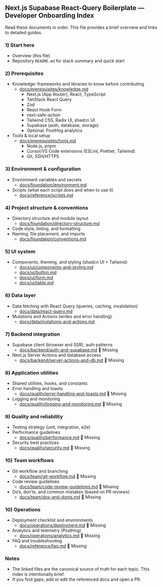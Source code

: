 ## Next.js Supabase React-Query Boilerplate — Developer Onboarding Index

Read these documents in order. This file provides a brief overview and links to detailed guides.

### 1) Start here

- Overview (this file)
- Repository `README.md` for stack summary and quick start

### 2) Prerequisites

- Knowledge: frameworks and libraries to know before contributing
  - [docs/prerequisites/knowledge.md](./prerequisites/knowledge.md)
    - Next.js (App Router), React, TypeScript
    - TanStack React Query
    - Zod
    - React Hook Form
    - next-safe-action
    - Tailwind CSS, Radix UI, shadcn UI
    - Supabase (auth, database, storage)
    - Optional: PostHog analytics
- Tools & local setup
  - [docs/prerequisites/tools.md](./prerequisites/tools.md)
    - Node.js, pnpm
    - Cursor/VS Code extensions (ESLint, Prettier, Tailwind)
    - Git, SSH/HTTPS

### 3) Environment & configuration

- Environment variables and secrets
  - [docs/foundation/environment.md](./foundation/environment.md)
- Scripts (what each script does and when to use it)
  - [docs/reference/scripts.md](./reference/scripts.md)

### 4) Project structure & conventions

- Directory structure and module layout
  - [docs/foundation/directory-structure.md](./foundation/directory-structure.md)
- Code style, linting, and formatting
- Naming, file placement, and imports
  - [docs/foundation/conventions.md](./foundation/conventions.md)

### 5) UI system

- Components, theming, and styling (shadcn UI + Tailwind)
  - [docs/ui/components-and-styling.md](./ui/components-and-styling.md)
  - [docs/ui/button.md](./ui/button.md)
  - [docs/ui/form.md](./ui/form.md)
  - [docs/ui/table.md](./ui/table.md)

### 6) Data layer

- Data fetching with React Query (queries, caching, invalidation)
  - [docs/data/react-query.md](./data/react-query.md)
- Mutations and Actions (writes and error handling)
  - [docs/data/mutations-and-actions.md](./data/mutations-and-actions.md)

### 7) Backend integration

- Supabase client (browser and SSR), auth patterns
  - [docs/backend/auth-and-supabase.md](./backend/auth-and-supabase.md) 🚨 Missing
- Next.js Server Actions and database access
  - [docs/backend/server-actions-and-db.md](./backend/server-actions-and-db.md) 🚨 Missing

### 8) Application utilities

- Shared utilities, hooks, and constants
- Error handling and toasts
  - [docs/quality/error-handling-and-toasts.md](./quality/error-handling-and-toasts.md) 🚨 Missing
- Logging and monitoring
  - [docs/quality/logging-and-monitoring.md](./quality/logging-and-monitoring.md) 🚨 Missing

### 9) Quality and reliability

- Testing strategy (unit, integration, e2e)
- Performance guidelines
  - [docs/quality/performance.md](./quality/performance.md) 🚨 Missing
- Security best practices
  - [docs/quality/security.md](./quality/security.md) 🚨 Missing

### 10) Team workflows

- Git workflow and branching
  - [docs/team/git-workflow.md](./team/git-workflow.md) 🚨 Missing
- Code review guidelines
  - [docs/team/code-review-guidelines.md](./team/code-review-guidelines.md) 🚨 Missing
- Do’s, don’ts, and common mistakes (based on PR reviews)
  - [docs/team/dos-and-donts.md](./team/dos-and-donts.md) 🚨 Missing

### 10) Operations

- Deployment checklist and environments
  - [docs/operations/deployment.md](./operations/deployment.md) 🚨 Missing
- Analytics and telemetry (PostHog)
  - [docs/operations/analytics.md](./operations/analytics.md) 🚨 Missing
- FAQ and troubleshooting
  - [docs/reference/faq.md](./reference/faq.md) 🚨 Missing

### Notes

- The linked files are the canonical source of truth for each topic. This index is intentionally brief.
- If you find gaps, add or edit the referenced docs and open a PR.
